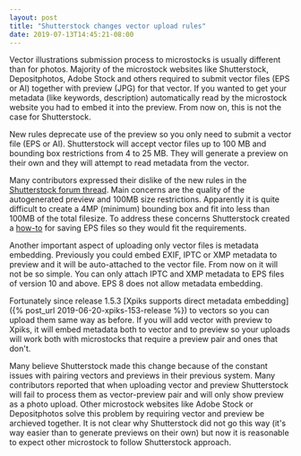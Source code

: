 ```yaml
---
layout: post
title: "Shutterstock changes vector upload rules"
date: 2019-07-13T14:45:21-08:00
---
```


Vector illustrations submission process to microstocks is usually different than for photos. Majority of the microstock websites like Shutterstock, Depositphotos, Adobe Stock and others required to submit vector files (EPS or AI) together with preview (JPG) for that vector. If you wanted to get your metadata (like keywords, description) automatically read by the microstock website you had to embed it into the preview. From now on, this is not the case for Shutterstock.

New rules deprecate use of the preview so you only need to submit a vector file (EPS or AI). Shutterstock will accept vector files up to 100 MB and bounding box restrictions from 4 to 25 MB. They will generate a preview on their own and they will attempt to read metadata from the vector.

Many contributors expressed their dislike of the new rules in the [Shutterstock forum thread](https://forums.submit.shutterstock.com/topic/96928-shutterstock-has-made-uploading-vectors-easier-than-ever/). Main concerns are the quality of the autogenerated preview and 100MB size restrictions. Apparently it is quite difficult to create a 4MP (minimum) bounding box and fit into less than 100MB of the total filesize. To address these concerns Shutterstock created a [how-to](https://www.shutterstock.com/contributorsupport/articles/en_US/kbat02/Best-Practice-Recommendations-for-Saving-EPS-Files?l=en_US) for saving EPS files so they would fit the requirements.

Another important aspect of uploading only vector files is metadata embedding. Previously you could embed EXIF, IPTC or XMP metadata to preview and it will be auto-attached to the vector file. From now on it will not be so simple. You can only attach IPTC and XMP metadata to EPS files of version 10 and above. EPS 8 does not allow metadata embedding.

Fortunately since release 1.5.3 [Xpiks supports direct metadata embedding]({% post_url 2019-06-20-xpiks-153-release %}) to vectors so you can upload them same way as before. If you will add vector with preview to Xpiks, it will embed metadata both to vector and to preview so your uploads will work both with microstocks that require a preview pair and ones that don't.

Many believe Shutterstock made this change because of the constant issues with pairing vectors and previews in their previous system. Many contributors reported that when uploading vector and preview Shutterstock will fail to process them as vector-preview pair and will only show preview as a photo upload. Other microstock websites like Adobe Stock or Depositphotos solve this problem by requiring vector and preview be archieved together. It is not clear why Shutterstock did not go this way (it's way easier than to generate previews on their own) but now it is reasonable to expect other microstock to follow Shutterstock approach.
